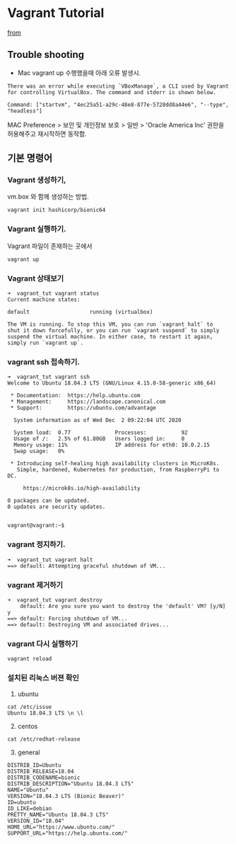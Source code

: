 # Vagrant Tutorial

[from](https://learn.hashicorp.com/tutorials/vagrant/getting-started-index?in=vagrant/getting-started)

## Trouble shooting

- Mac vagrant up 수행했을때 아래 오류 발생시. 

```
There was an error while executing `VBoxManage`, a CLI used by Vagrant
for controlling VirtualBox. The command and stderr is shown below.

Command: ["startvm", "4ec25a51-a29c-48e8-877e-5728dd8a44e6", "--type", "headless"]
```

MAC Preference > 보안 및 개인정보 보호 > 일반 > 'Oracle America Inc' 권한을 허용해주고 재시작하면 동작함. 


## 기본 명령어

### Vagrant 생성하기, 

vm.box 와 함께 생성하는 방법. 

```
vagrant init hashicorp/bionic64
```

### Vagrant 실행하기. 

Vagrant 파일이 존재하는 곳에서 
```
vagrant up
```

### Vagrant 상태보기

```
➜  vagrant_tut vagrant status
Current machine states:

default                   running (virtualbox)

The VM is running. To stop this VM, you can run `vagrant halt` to
shut it down forcefully, or you can run `vagrant suspend` to simply
suspend the virtual machine. In either case, to restart it again,
simply run `vagrant up`.
```

### vagrant ssh 접속하기. 

```
➜  vagrant_tut vagrant ssh
Welcome to Ubuntu 18.04.3 LTS (GNU/Linux 4.15.0-58-generic x86_64)

 * Documentation:  https://help.ubuntu.com
 * Management:     https://landscape.canonical.com
 * Support:        https://ubuntu.com/advantage

  System information as of Wed Dec  2 09:22:04 UTC 2020

  System load:  0.77              Processes:           92
  Usage of /:   2.5% of 61.80GB   Users logged in:     0
  Memory usage: 11%               IP address for eth0: 10.0.2.15
  Swap usage:   0%

 * Introducing self-healing high availability clusters in MicroK8s.
   Simple, hardened, Kubernetes for production, from RaspberryPi to DC.

     https://microk8s.io/high-availability

0 packages can be updated.
0 updates are security updates.


vagrant@vagrant:~$ 
```

### vagrant 정지하기. 

```
➜  vagrant_tut vagrant halt
==> default: Attempting graceful shutdown of VM...
```

### vagrant 제거하기

```
➜  vagrant_tut vagrant destroy
    default: Are you sure you want to destroy the 'default' VM? [y/N] y
==> default: Forcing shutdown of VM...
==> default: Destroying VM and associated drives...
```

### vagrant 다시 실행하기

```
vagrant reload
```

### 설치된 리눅스 버젼 확인 

1. ubuntu
```
cat /etc/issue
Ubuntu 18.04.3 LTS \n \l
```

2. centos
```
cat /etc/redhat-release
```

3. general
```
DISTRIB_ID=Ubuntu
DISTRIB_RELEASE=18.04
DISTRIB_CODENAME=bionic
DISTRIB_DESCRIPTION="Ubuntu 18.04.3 LTS"
NAME="Ubuntu"
VERSION="18.04.3 LTS (Bionic Beaver)"
ID=ubuntu
ID_LIKE=debian
PRETTY_NAME="Ubuntu 18.04.3 LTS"
VERSION_ID="18.04"
HOME_URL="https://www.ubuntu.com/"
SUPPORT_URL="https://help.ubuntu.com/"
```


